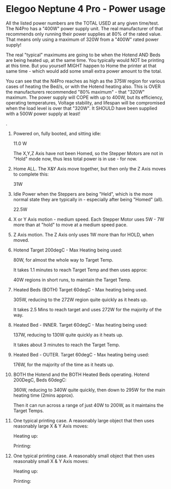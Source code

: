 Elegoo Neptune 4 Pro - Power usage
==================================
All the listed power numbers are the TOTAL USED at any given time/test.
The N4Pro has a "400W" power supply unit. The real manufacturer of that
recommends only running their power supplies at 80% of the rated value.
That means only using a maximum of 320W from a "400W" rated power supply!

The real "typical" maximums are going to be when the Hotend AND Beds are
being heated up, at the same time. You typically would NOT be printing at
this time. But you yourself MIGHT happen to Home the printer at that same
time - which would add some small extra power amount to the total.

You can see that the N4Pro reaches as high as the 375W region for various
cases of heating the Bed/s, or with the Hotend heating also. This is OVER
the manufacturers recommended "80% maximum" - that "320W" maximum. The
power supply will COPE with up to 400W, but its efficiency, operating
temperatures, Voltage stability, and lifespan will be compromised when
the load level is over that "320W".
It SHOULD have been supplied with a 500W power supply at least!

.

1. Powered on, fully booted, and sitting idle:
   
   11.0 W
   
   The X,Y,Z Axis have not been Homed, so the Stepper Motors are not in
   "Hold" mode now, thus less total power is in use - for now.


2. Home ALL.  The X&Y Axis move together, but then only the Z Axis moves to
   complete this:
   
   31W

3. Idle Power when the Steppers are being "Held", which is the more normal
   state they are typically in - especially after being "Homed" (all).
   
   22.5W

4. X or Y Axis motion - medium speed. Each Stepper Motor uses 5W - 7W more
   than at "hold" to move at a medium speed pace.

5. Z Axis motion. The Z Axis only uses 1W more than for HOLD, when moved.

6. Hotend Target 200degC - Max Heating being used:

   80W, for almost the whole way to Target Temp.

   It takes 1.1 minutes to reach Target Temp and then uses approx:

   40W regions in short runs, to maintain the Target Temp.

7. Heated Beds (BOTH) Target 60degC - Max heating being used.

   305W, reducing to the 272W region quite quickly as it heats up.
   
   It takes 2.5 Mins to reach target and uses 272W for the majority of the way.

8. Heated Bed - INNER. Target 60degC - Max heating being used:

   137W, reducing to 130W quite quickly as it heats up.

    It takes about 3 minutes to reach the Target Temp.

9. Heated Bed - OUTER. Target 60degC - Max heating being used:
   
   176W, for the majority of the time as it heats up.

10. BOTH the Hotend and the BOTH Heated Beds operating. Hotend 200DegC, Beds 60degC:

    360W, reducing to 340W quite quickly, then down to 295W for the main heating
    time (2mins approx).

    Then it can run across a range of just 40W to 200W, as it maintains the
    Target Temps.

11. One typical printing case. A reasonably large object that then uses
    reasonably large X & Y Axis moves:

    Heating up:

    Printing:
	
12. One typical printing case. A reasonably small object that then uses
    reasonably small X & Y Axis moves:

    Heating up:

    Printing:
	




